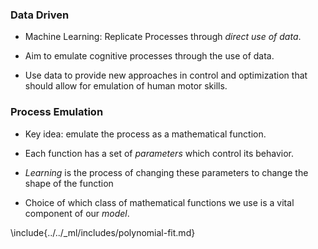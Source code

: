 ### Data Driven

* Machine Learning: Replicate Processes through *direct use of data*.

* Aim to emulate cognitive processes through the use of data.

* Use data to provide new approaches in control and optimization that should allow for emulation of human motor skills. 

### Process Emulation

* Key idea:  emulate the process as a mathematical function.

* Each function has a set of *parameters* which control its behavior.

* *Learning* is the process of changing these parameters to change the shape of the function

* Choice of which class of mathematical functions we use is a vital component of our *model*. 

\include{../../_ml/includes/polynomial-fit.md}
